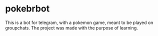 # pokebrbot
This is a bot for telegram, with a pokemon game, meant to be played on groupchats.
The project was made with the purpose of learning.
